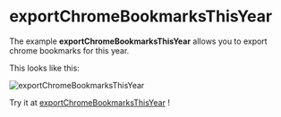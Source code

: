 # exportChromeBookmarksThisYear

The example **exportChromeBookmarksThisYear** allows you to export chrome bookmarks for this year.

This looks like this:

 ![exportChromeBookmarksThisYear](@site/static/img/examples/exportChromeBookmarksThisYear.png) 

Try it at <a href='/../automation/loadexample/exportChromeBookmarksThisYear' target='_blank'>exportChromeBookmarksThisYear</a> !



